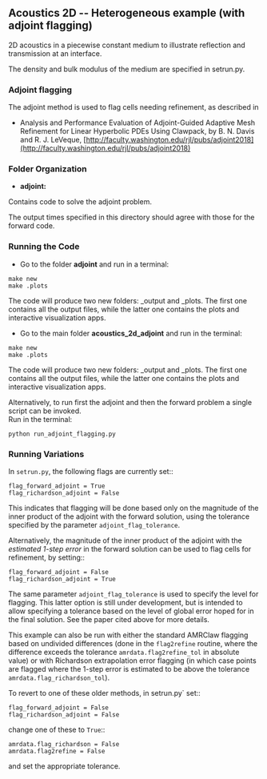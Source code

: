 Acoustics 2D -- Heterogeneous example (with adjoint flagging)
-------------------------------------------------------------

2D acoustics in a piecewise constant medium to illustrate reflection and
transmission at an interface.

The density and bulk modulus of the medium are specified in setrun.py.

### Adjoint flagging

The adjoint method is used to flag cells needing refinement, as described in

- Analysis and Performance Evaluation of Adjoint-Guided Adaptive Mesh
  Refinement for Linear Hyperbolic PDEs Using Clawpack, by
  B. N. Davis and R. J. LeVeque,
  [http://faculty.washington.edu/rjl/pubs/adjoint2018](http://faculty.washington.edu/rjl/pubs/adjoint2018)



### Folder Organization

* **adjoint:**

Contains code to solve the adjoint problem.

The output times specified in this directory should agree with those for the
forward code.

### Running the Code

* Go to the folder **adjoint** and run in a terminal:

```
make new
make .plots
```

The code will produce two new folders: _output and _plots. 
The first one contains all the output files, while the latter one contains the plots and interactive visualization apps.

* Go to the main folder **acoustics_2d_adjoint** and run in the terminal:

```
make new
make .plots
```

The code will produce two new folders: _output and _plots. 
The first one contains all the output files, while the latter one contains the plots and interactive visualization apps.


Alternatively, to run first the adjoint and then the forward problem a
single script can be invoked.  
Run in the terminal:

```
python run_adjoint_flagging.py
```

### Running Variations

In `setrun.py`, the following flags are currently set::

    flag_forward_adjoint = True
    flag_richardson_adjoint = False

This indicates that flagging will be done based only on the magnitude of the
inner product of the adjoint with the forward solution, using the tolerance
specified by the parameter `adjoint_flag_tolerance`.

Alternatively, the magnitude of the inner product of the adjoint with the
*estimated 1-step error* in the forward solution can be used to flag cells
for refinement, by setting::

    flag_forward_adjoint = False
    flag_richardson_adjoint = True

The same parameter `adjoint_flag_tolerance` is used to specify the level for
flagging.  This latter option is still under development, but is intended to
allow specifying a tolerance based on the level of global error hoped for in
the final solution.   See the paper cited above for more details.


This example can also be run with either the standard AMRClaw flagging based on 
undivided differences (done in the `flag2refine` routine, where the
difference exceeds the tolerance `amrdata.flag2refine_tol` in absolute value)
or with Richardson extrapolation error flagging (in which case points are
flagged where the 1-step error is estimated to be above the tolerance
`amrdata.flag_richardson_tol`).

To revert to one of these older methods, in setrun.py` set::

    flag_forward_adjoint = False
    flag_richardson_adjoint = False

change one of these to `True`::

    amrdata.flag_richardson = False
    amrdata.flag2refine = False

and set the appropriate tolerance.

